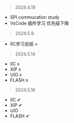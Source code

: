 > 2024.4.19

* SPI commucation study
* VsCode 插件学习 优先级下降

> 2024.5.9
* IIC学习总结 ×

>  2024.5.14
* IIC x
* XIP x
* UIO x
* FLASH x

> 2024.5.16
* IIC   ✔
* XIP   ✔
* UIO
* FLASH ✔

